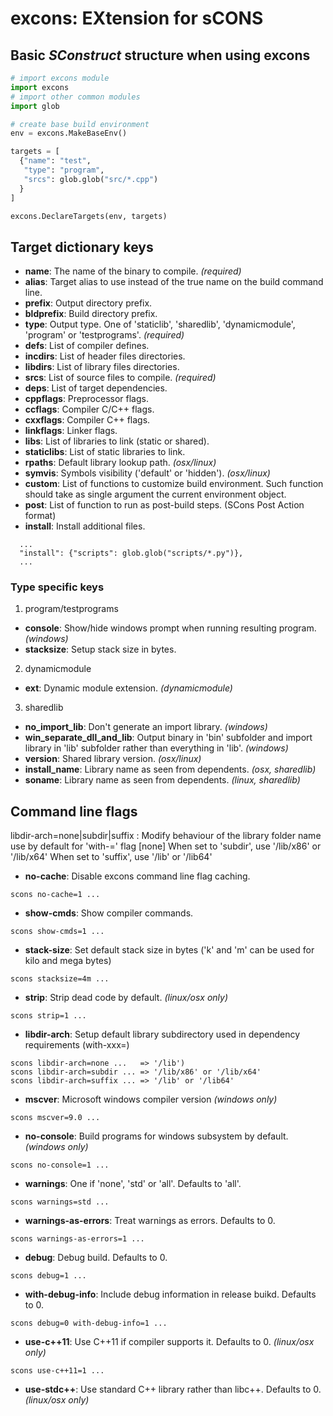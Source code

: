 
# excons: EXtension for sCONS

## Basic *SConstruct* structure when using **excons**

```python
# import excons module
import excons
# import other common modules
import glob

# create base build environment
env = excons.MakeBaseEnv()

targets = [
  {"name": "test",
   "type": "program",
   "srcs": glob.glob("src/*.cpp")
  }
]

excons.DeclareTargets(env, targets)
```

## Target dictionary keys
* **name**: The name of the binary to compile. *(required)*
* **alias**: Target alias to use instead of the true name on the build command line.
* **prefix**: Output directory prefix.
* **bldprefix**: Build directory prefix.
* **type**: Output type. One of 'staticlib', 'sharedlib', 'dynamicmodule', 'program' or 'testprograms'. *(required)*
* **defs**: List of compiler defines.
* **incdirs**: List of header files directories.
* **libdirs**: List of library files directories.
* **srcs**: List of source files to compile. *(required)*
* **deps**: List of target dependencies.
* **cppflags**: Preprocessor flags.
* **ccflags**: Compiler C/C++ flags.
* **cxxflags**: Compiler C++ flags.
* **linkflags**: Linker flags.
* **libs**: List of libraries to link (static or shared).
* **staticlibs**: List of static libraries to link.
* **rpaths**: Default library lookup path. *(osx/linux)*
* **symvis**: Symbols visibility ('default' or 'hidden'). *(osx/linux)*
* **custom**: List of functions to customize build environment. Such function should take as single argument the current environment object.
* **post**: List of function to run as post-build steps. (SCons Post Action format)
* **install**: Install additional files.
```
  ...
  "install": {"scripts": glob.glob("scripts/*.py")},
  ...
```

### Type specific keys
1. program/testprograms
  * **console**: Show/hide windows prompt when running resulting program. *(windows)*
  * **stacksize**: Setup stack size in bytes.
2. dynamicmodule
  * **ext**: Dynamic module extension. *(dynamicmodule)*
3. sharedlib
  * **no_import_lib**: Don't generate an import library. *(windows)*
  * **win_separate_dll_and_lib**: Output binary in 'bin' subfolder and import library in 'lib' subfolder rather than everything in 'lib'. *(windows)*
  * **version**: Shared library version. *(osx/linux)*
  * **install_name**: Library name as seen from dependents. *(osx, sharedlib)*
  * **soname**: Library name as seen from dependents. *(linux, sharedlib)*

## Command line flags
libdir-arch=none|subdir|suffix : Modify behaviour of the library folder name use by default
                                   for 'with-<name>=<prefix>' flag    [none]
                                   When set to 'subdir', use '<prefix>/lib/x86' or '<prefix>/lib/x64'
                                   When set to 'suffix', use '<prefix>/lib' or '<prefix>/lib64'

* **no-cache**: Disable excons command line flag caching.
```
scons no-cache=1 ...
```
* **show-cmds**: Show compiler commands.
```
scons show-cmds=1 ...
```
* **stack-size**: Set default stack size in bytes ('k' and 'm' can be used for kilo and mega bytes)
```
scons stacksize=4m ...
```
* **strip**: Strip dead code by default. *(linux/osx only)*
```
scons strip=1 ...
```
* **libdir-arch**: Setup default library subdirectory used in dependency requirements (with-xxx=)
```
scons libdir-arch=none ...   => '/lib')
scons libdir-arch=subdir ... => '/lib/x86' or '/lib/x64'
scons libdir-arch=suffix ... => '/lib' or '/lib64'
```
* **mscver**: Microsoft windows compiler version *(windows only)*
```
scons mscver=9.0 ...
```
* **no-console**: Build programs for windows subsystem by default. *(windows only)*
```
scons no-console=1 ...
```
* **warnings**: One if 'none', 'std' or 'all'. Defaults to 'all'.
```
scons warnings=std ...
```
* **warnings-as-errors**: Treat warnings as errors. Defaults to 0.
```
scons warnings-as-errors=1 ...
```
* **debug**: Debug build. Defaults to 0.
```
scons debug=1 ...
```
* **with-debug-info**: Include debug information in release buikd. Defaults to 0.
```
scons debug=0 with-debug-info=1 ...
```
* **use-c++11**: Use C++11 if compiler supports it. Defaults to 0. *(linux/osx only)*
```
scons use-c++11=1 ...
```
* **use-stdc++**: Use standard C++ library rather than libc++. Defaults to 0. *(linux/osx only)*
